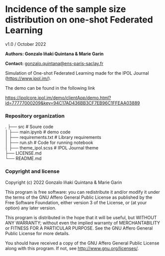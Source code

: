 <h1>Incidence of the sample size distribution on one-shot Federated Learning</h1>

v1.0 / October 2022

__Authors: Gonzalo Iñaki Quintana & Marie Garin__

__Contact:__ gonzalo.quintana@ens-paris-saclay.fr

Simulation of One-shot Federated Learning made for the IPOL Journal (https://www.ipol.im/).

The demo can be found in the following link

https://ipolcore.ipol.im/demo/clientApp/demo.html?id=77777000209&key=94C17AD436BB3CF7EB96C1FFEAA03889

### Repository organization
.
├── src                    # Soure code  
│   ├── main.ipynb         # demo code  
│   ├── requirements.txt   # Library requirements  
│   ├── run.sh             # Code for running notebook  
│   ├── theme_ipol.scss    # IPOL Journal theme  
├── LICENSE.md  
└── README.md  

### Copyright and license

Copyright (c) 2022 Gonzalo Iñaki Quintana & Marie Garin

This program is free software: you can redistribute it and/or modify it under the terms of the GNU Affero General Public License as published by the Free Software Foundation, either version 3 of the License, or (at your option) any later version.

This program is distributed in the hope that it will be useful, but WITHOUT ANY WARRANTY; without even the implied warranty of MERCHANTABILITY or FITNESS FOR A PARTICULAR PURPOSE. See the GNU Affero General Public License for more details.

You should have received a copy of the GNU Affero General Public License along with this program. If not, see <http://www.gnu.org/licenses/>.
